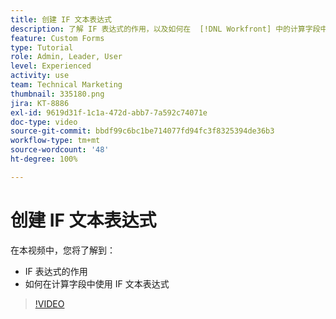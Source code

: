 ```yaml
---
title: 创建 IF 文本表达式
description: 了解 IF 表达式的作用，以及如何在  [!DNL Workfront] 中的计算字段中使用它。
feature: Custom Forms
type: Tutorial
role: Admin, Leader, User
level: Experienced
activity: use
team: Technical Marketing
thumbnail: 335180.png
jira: KT-8886
exl-id: 9619d31f-1c1a-472d-abb7-7a592c74071e
doc-type: video
source-git-commit: bbdf99c6bc1be714077fd94fc3f8325394de36b3
workflow-type: tm+mt
source-wordcount: '48'
ht-degree: 100%

---
```


# 创建 IF 文本表达式

在本视频中，您将了解到：

* IF 表达式的作用
* 如何在计算字段中使用 IF 文本表达式

>[!VIDEO](https://video.tv.adobe.com/v/335180/?quality=12&learn=on&enablevpops=1)
